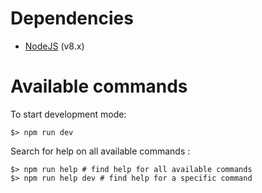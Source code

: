 # Dependencies

* [NodeJS](https://nodejs.org) (v8.x)


# Available commands

To start development mode:

```shell
$> npm run dev
```

Search for help on all available commands :

```shell
$> npm run help # find help for all available commands
$> npm run help dev # find help for a specific command
```
